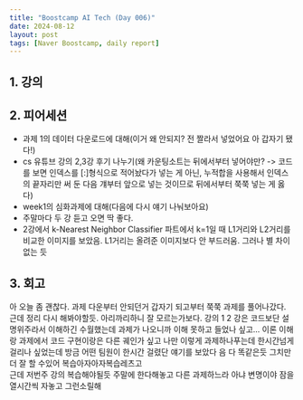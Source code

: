 ```yaml
---
title: "Boostcamp AI Tech (Day 006)"
date: 2024-08-12
layout: post
tags: [Naver Boostcamp, daily report]
---
```

## 1. 강의


## 2. 피어세션
- 과제 1의 데이터 다운로드에 대해(이거 왜 안되지? 전 짤라서 넣었어요 아 갑자기 됐다!)
- cs 유튜브 강의 2,3강 후기 나누기(왜 카운팅소트는 뒤에서부터 넣어야만? -> 코드를 보면 인덱스를 [:]형식으로 적어놨다가 넣는 게 아닌, 누적합을 사용해서 인덱스의 끝자리만 써 둔 다음 걔부터 앞으로 넣는 것이므로 뒤에서부터 쭉쭉 넣는 게 옳다)
- week1의 심화과제에 대해(다음에 다시 얘기 나눠보아요)
- 주말마다 두 강 듣고 오면 딱 좋다.
- 2강에서  k-Nearest Neighbor Classifier 파트에서 k=1일 때 L1거리와 L2거리를 비교한 이미지를 보았음. L1거리는 올려준 이미지보다 안 부드러움. 그러나 별 차이 없는 듯


## 3. 회고
아 오늘 좀 괜찮다. 과제 다운부터 안되던거 갑자기 되고부터 쭉쭉 과제를 풀어나갔다. 근데 정리 다시 해봐야할듯. 아리까리하니 잘 모르는가보다. 강의 1 2 강은 코드보단 설명위주라서 이해하긴 수월했는데 과제가 나오니까 이해 못하고 들었나 싶고... 이론 이해랑 과제에서 코드 구현이랑은 다른 궤인가 싶고 나만 이렇게 과제하나푸는데 한시간넘게걸리나 싶었는데 방금 어떤 팀원이 한시간 걸렸단 얘기를 보았다 음 다 똑같은듯 그치만 더 잘 할 수있어 복습아자아자복습레츠고
<br>
근데 저번주 강의 복습해야될듯
주말에 한다해놓고 다른 과제하느라 아냐 변명이야 잠을 열시간씩 자놓고 그런소릴해